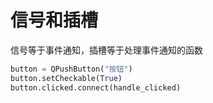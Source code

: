 # 信号和插槽

信号等于事件通知，插槽等于处理事件通知的函数

```python
button = QPushButton("按钮")
button.setCheckable(True)
button.clicked.connect(handle_clicked)
```

